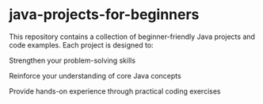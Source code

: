 # java-projects-for-beginners
This repository contains a collection of beginner-friendly Java projects and code examples. Each project is designed to:

Strengthen your problem-solving skills

Reinforce your understanding of core Java concepts

Provide hands-on experience through practical coding exercises
